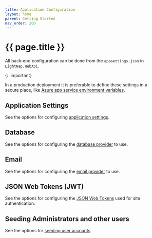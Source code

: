 ```yaml
---
title: Application Configuration
layout: home
parent: Getting Started
nav_order: 200
---
```


# {{ page.title }}

All back-end configuration can be done from the `appsettings.json` in `LightNap.WebApi`.

{: .important}

In a production deployment it is preferable to define these settings in a secure place, like [Azure app service environment variables](https://learn.microsoft.com/en-us/azure/app-service/reference-app-settings).

## Application Settings

See the options for configuring [application settings](./configuring-application-settings).

## Database

See the options for configuring the [database provider](./database-providers) to use.

## Email

See the options for configuring the [email provider](./email-providers) to use.

## JSON Web Tokens (JWT)

See the options for configuring the [JSON Web Tokens](./configuring-jwt) used for site authentication.

## Seeding Administrators and other users

See the options for [seeding user accounts](./seeding-users).
